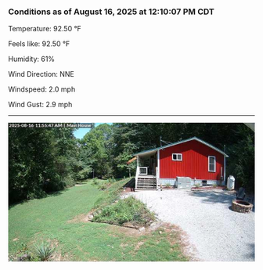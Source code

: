 ### Conditions as of August 16, 2025 at 12:10:07 PM CDT 

Temperature: 92.50 &deg;F

Feels like: 92.50 &deg;F

Humidity: 61%

Wind Direction: NNE

Windspeed: 2.0 mph

Wind Gust: 2.9 mph

---

<img src="./images/latest.jpeg"/>

